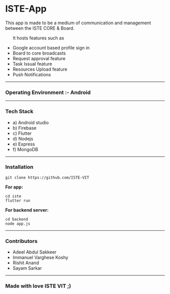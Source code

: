 
# ISTE-App



This app is made to be a medium of communication and management between the ISTE CORE & Board. 
 <ul>
It hosts features such as  </ul> 

-  Google account based profile sign in
-  Board to core broadcasts 
-  Request approval feature
-  Task Issual feature 
-  Resources Upload feature 
-  Push Notifications 
 <hr>
 
 ### Operating Environment :- Android 
 <hr>
 
 ### Tech Stack 

 <ul>
 <li> a) Android studio </li>
 <li> b) Firebase </li>
 <li> c) Flutter </li>
 <li> d) Nodejs </li>
 <li> e) Express </li>
 <li> f) MongoDB </li>

 </ul>
  <hr>
  
 ### Installation

    git clone https://github.com/ISTE-VIT

**For app:** 

    cd iste
    flutter run

**For backend server:**

    cd backend
    node app.js

 
 <hr>
 
 ### Contributors


- Adeel Abdul Sakkeer
- Immanuel Varghese Koshy
- Rishit Anand 
- Sayam Sarkar

 <hr>











### Made with love ISTE VIT ;)

